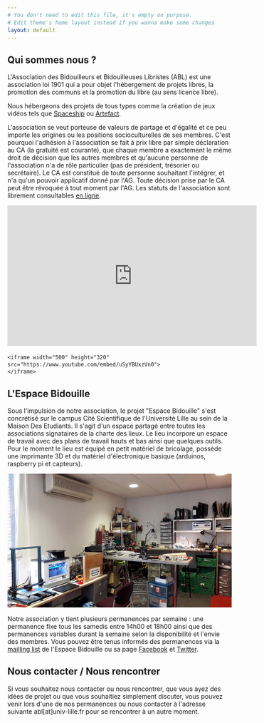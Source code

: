 ```yaml
---
# You don't need to edit this file, it's empty on purpose.
# Edit theme's home layout instead if you wanna make some changes
layout: default
---
```


## Qui sommes nous ?

L'Association des Bidouilleurs et Bidouilleuses Libristes (ABL) est une association loi 1901 qui a pour objet l'hébergement de projets libres, la promotion des communs et la promotion du libre (au sens licence libre).

Nous hébergeons des projets de tous types comme la création de jeux vidéos tels que [Spaceship](https://github.com/yoann-dufresne/Spaceship_node) ou [Artefact](https://bidouilleurslibristes.github.io/Artefact/).

L'association se veut porteuse de valeurs de partage et d'égalité et ce peu importe les origines ou les positions socioculturelles de ses membres. C'est pourquoi l'adhésion à l'association se fait à prix libre par simple déclaration au CA (la gratuité est courante), que chaque membre a exactement le même droit de décision que les autres membres et qu'aucune personne de l'association n'a de rôle particulier (pas de président, trésorier ou secrétaire). Le CA est constitué de toute personne souhaitant l'intégrer, et n'a qu'un pouvoir applicatif donné par l'AG. Toute décision prise par le CA peut être révoquée à tout moment par l'AG. Les statuts de l'association sont librement consultables [en ligne](/statuts_ABL.pdf).

<iframe width="560" height="315" src="https://www.youtube.com/embed/uSyYBUxzVn0" title="YouTube video player" frameborder="0" allow="accelerometer; autoplay; clipboard-write; encrypted-media; gyroscope; picture-in-picture" allowfullscreen></iframe>


    <iframe width="500" height="320" src="https://www.youtube.com/embed/uSyYBUxzVn0">
    </iframe>

## L'Espace Bidouille

Sous l'impulsion de notre association, le projet "Espace Bidouille" s'est concrétisé sur le campus Cité Scientifique de l'Université Lille au sein de la Maison Des Etudiants. Il s'agit d'un espace partagé entre toutes les associations signataires de la charte des lieux. Le lieu incorpore un espace de travail avec des plans de travail hauts et bas ainsi que quelques outils. Pour le moment le lieu est équipé en petit matériel de bricolage, possède une imprimante 3D et du matériel d'électronique basique (arduinos, raspberry pi et capteurs).

<img src="imgs/EB2021.jpg" height="300">

Notre association y tient plusieurs permanences par semaine : une permanence fixe tous les samedis entre 14h00 et 18h00 ainsi que des permanences variables durant la semaine selon la disponibilité et l'envie des membres. Vous pouvez être tenus informés des permanences via la [mailling list](https://listes.univ-lille.fr/wws/subscribe/espacebidouille) de l'Espace Bidouille ou sa page [Facebook](https://www.facebook.com/EspaceBidouille) et [Twitter](https://twitter.com/EspaceBidouille).

## Nous contacter / Nous rencontrer

Si vous souhaitez nous contacter ou nous rencontrer, que vous ayez des idées de projet ou que vous souhaitiez simplement discuter, vous pouvez venir lors d'une de nos permanences ou nous contacter à l'adresse suivante abl[at]univ-lille.fr pour se rencontrer à un autre moment.

